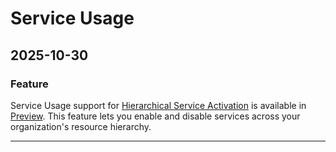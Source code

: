 # Service Usage

## 2025-10-30

### Feature

Service Usage support for
[Hierarchical Service Activation](https://docs.cloud.google.com/service-usage/docs/hierarchical-service-activation/overview)
is available in
[Preview](https://cloud.google.com/products/#product-launch-stages).
This feature lets you enable and disable services across your organization's
resource hierarchy.

---
